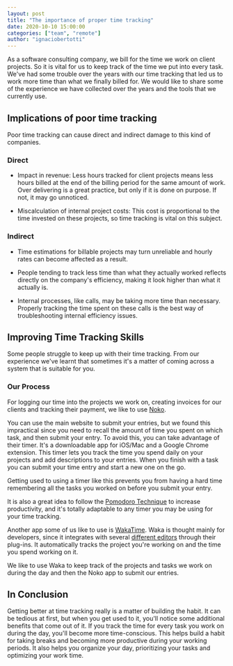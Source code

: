 ```yaml
---
layout: post
title: "The importance of proper time tracking"
date: 2020-10-10 15:00:00
categories: ["team", "remote"]
author: "ignaciobertotti"
---
```


As a software consulting company, we bill for the time we work on client projects. So it is vital for us to keep track of the time we put into every task.
We've had some trouble over the years with our time tracking that led us to work more time than what we finally billed for. We would like to share some of the experience we have collected over the years and the tools that we currently use.

<!--more-->

## Implications of poor time tracking
Poor time tracking can cause direct and indirect damage to this kind of companies.

### Direct
- Impact in revenue: Less hours tracked for client projects means less hours billed at the end of the billing period for the same amount of work. Over delivering is a great practice, but only if it is done on purpose. If not, it may go unnoticed.

- Miscalculation of internal project costs: This cost is proportional to the time invested on these projects, so time tracking is vital on this subject.

### Indirect
- Time estimations for billable projects may turn unreliable and hourly rates can become affected as a result.

- People tending to track less time than what they actually worked reflects directly on the company's efficiency, making it look higher than what it actually is.

- Internal processes, like calls, may be taking more time than necessary. Properly tracking the time spent on these calls is the best way of troubleshooting internal efficiency issues.

## Improving Time Tracking Skills
Some people struggle to keep up with their time tracking. From our experience we've learnt that sometimes it's a matter of coming across a system that is suitable for you.

### Our Process
For logging our time into the projects we work on, creating invoices for our clients and tracking their payment, we like to use [Noko](https://nokotime.com/).

You can use the main website to submit your entries, but we found this impractical since you need to recall the amount of time you spent on which task, and then submit your entry.
To avoid this, you can take advantage of their timer. It's a downloadable app for iOS/Mac and a Google Chrome extension. This timer lets you track the time you spend daily on your projects and add descriptions to your entries. When you finish with a task you can submit your time entry and start a new one on the go.

Getting used to using a timer like this prevents you from having a hard time remembering all the tasks you worked on before you submit your entry.

It is also a great idea to follow the [Pomodoro Technique](https://todoist.com/productivity-methods/pomodoro-technique) to increase productivity, and it's totally adaptable to any timer you may be using for your time tracking.

Another app some of us like to use is [WakaTime](https://wakatime.com/). Waka is thought mainly for developers, since it integrates with several [different editors](https://wakatime.com/plugins) through their plug-ins. It automatically tracks the project you're working on and the time you spend working on it.

We like to use Waka to keep track of the projects and tasks we work on during the day and then the Noko app to submit our entries.

## In Conclusion
Getting better at time tracking really is a matter of building the habit. It can be tedious at first, but when you get used to it, you'll notice some additional benefits that come out of it.  If you track the time for every task you work on during the day, you'll become more time-conscious. This helps build a habit for taking breaks and becoming more productive during your working periods. It also helps you organize your day, prioritizing your tasks and optimizing your work time.
